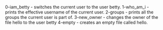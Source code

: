 0-iam_betty - switches the current user to the user betty.
1-who_am_i - prints the effective username of the current user.
2-groups - prints all the groups the current user is part of.
3-new_owner - changes the owner of the file hello to the user betty
4-empty -  creates an empty file called hello.

